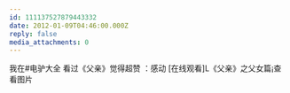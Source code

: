 ```yaml
---
id: 111137527879443332
date: 2012-01-09T04:46:00.000Z
reply: false
media_attachments: 0
---
```


我在#电驴大全 看过《父亲》觉得超赞 ：感动 [在线观看]L《父亲》之父女篇 ​​​​¡查看图片

